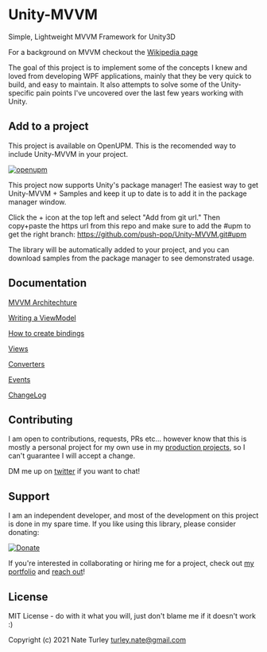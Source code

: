 # Unity-MVVM
Simple, Lightweight MVVM Framework for Unity3D


For a background on MVVM checkout the [Wikipedia page](https://en.wikipedia.org/wiki/Model%E2%80%93view%E2%80%93viewmodel)

The goal of this project is to implement some of the concepts I knew and loved from developing WPF applications, mainly that they be very quick to build, and easy to maintain. It also attempts to solve some of the Unity-specific pain points I've uncovered over the last few years working with Unity.

## Add to a project
This project is available on OpenUPM. This is the recomended way to include Unity-MVVM in your project.

[![openupm](https://img.shields.io/npm/v/com.push-pop.unitymvvm?label=openupm&registry_uri=https://package.openupm.com)](https://openupm.com/packages/com.push-pop.unitymvvm/)

This project now supports Unity's package manager! The easiest way to get Unity-MVVM + Samples and keep it up to date is to add it in the package manager window.

 Click the + icon at the top left and select "Add from git url." Then copy+paste the https url from this repo and make sure to add the #upm to get the right branch: https://github.com/push-pop/Unity-MVVM.git#upm

The library will be automatically added to your project, and you can download samples from the package manager to see demonstrated usage.


## Documentation
[MVVM Architechture](Docs/Architechture.md)

[Writing a ViewModel](Docs/ViewModels.md)

[How to create bindings](Docs/Bindings.md)

[Views](Docs/Views.md)

[Converters](Docs/Converters.md)

[Events](Docs/Events.md)

[ChangeLog](ChangeLog.md)

## Contributing

I am open to contributions, requests, PRs etc... however know that this is mostly a personal project for my own use in my [production projects](https://nateturley.com/), so I can't guarantee I will accept a change.

DM me up on [twitter](https://twitter.com/turleyn) if you want to chat!

## Support

I am an independent developer, and most of the development on this project is done in my spare time. If you like using this library, please consider donating:

[![Donate](https://img.shields.io/badge/Donate-PayPal-green.svg)](http://paypal.me/NTurley)

If you're interested in collaborating or hiring me for a project, check out [my portfolio](https://nateturley.com/) and [reach out](mailto:turley.nate@gmail.com)!

## License
MIT License - do with it what you will, just don't blame me if it doesn't work :)

Copyright (c) 2021 Nate Turley
turley.nate@gmail.com
